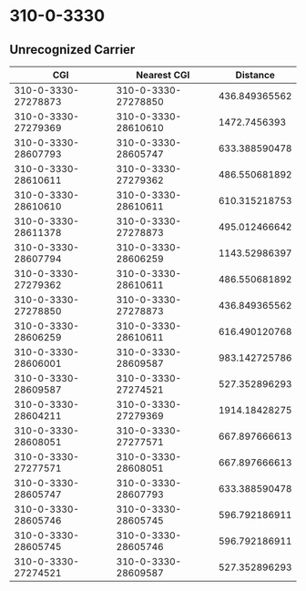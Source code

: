 # 310-0-3330
## Unrecognized Carrier


| CGI | Nearest CGI | Distance |
|-----|-------------|----------|
| 310-0-3330-27278873 | 310-0-3330-27278850 | 436.849365562 |
| 310-0-3330-27279369 | 310-0-3330-28610610 | 1472.7456393 |
| 310-0-3330-28607793 | 310-0-3330-28605747 | 633.388590478 |
| 310-0-3330-28610611 | 310-0-3330-27279362 | 486.550681892 |
| 310-0-3330-28610610 | 310-0-3330-28610611 | 610.315218753 |
| 310-0-3330-28611378 | 310-0-3330-27278873 | 495.012466642 |
| 310-0-3330-28607794 | 310-0-3330-28606259 | 1143.52986397 |
| 310-0-3330-27279362 | 310-0-3330-28610611 | 486.550681892 |
| 310-0-3330-27278850 | 310-0-3330-27278873 | 436.849365562 |
| 310-0-3330-28606259 | 310-0-3330-28610611 | 616.490120768 |
| 310-0-3330-28606001 | 310-0-3330-28609587 | 983.142725786 |
| 310-0-3330-28609587 | 310-0-3330-27274521 | 527.352896293 |
| 310-0-3330-28604211 | 310-0-3330-27279369 | 1914.18428275 |
| 310-0-3330-28608051 | 310-0-3330-27277571 | 667.897666613 |
| 310-0-3330-27277571 | 310-0-3330-28608051 | 667.897666613 |
| 310-0-3330-28605747 | 310-0-3330-28607793 | 633.388590478 |
| 310-0-3330-28605746 | 310-0-3330-28605745 | 596.792186911 |
| 310-0-3330-28605745 | 310-0-3330-28605746 | 596.792186911 |
| 310-0-3330-27274521 | 310-0-3330-28609587 | 527.352896293 |
